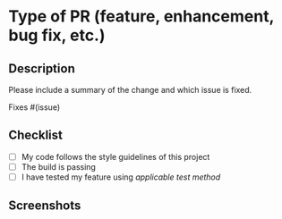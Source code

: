 # Type of PR (feature, enhancement, bug fix, etc.)

## Description

Please include a summary of the change and which issue is fixed.

Fixes #(issue)

## Checklist

- [ ] My code follows the style guidelines of this project
- [ ] The build is passing
- [ ] I have tested my feature using *applicable test method*

## Screenshots

